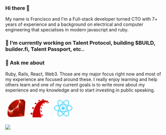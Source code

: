 ### Hi there 👋

My name is Francisco and I'm a Full-stack developer turned CTO with 7+ years of experience and a background on electrical and computer engineering that specialises in modern javascript and ruby.
### 🔭 I’m currently working on Talent Protocol, building $BUILD, builder.fi, Talent Passport, etc..

### 💬 Ask me about

Ruby, Rails, React, Web3. Those are my major focus right now and most of my experience are focused around these. I really enjoy learning and help others learn and one of my current goals is to write more about my experience and my knowledge and to start investing in public speaking.

<a href="https://www.ruby-lang.org/en/" target="_blank"><img style="margin: 5px" src="https://raw.githubusercontent.com/devicons/devicon/master/icons/ruby/ruby-original.svg" alt="ruby" width="60" height="60"/></a>
<a href="https://rubyonrails.org/" target="_blank"><img style="margin: 5px" src="https://raw.githubusercontent.com/devicons/devicon/master/icons/rails/rails-plain.svg" alt="rails" width="60" height="60"/></a>
<a href="https://reactjs.org/" target="_blank"><img style="margin: 5px" src="https://raw.githubusercontent.com/devicons/devicon/master/icons/react/react-original.svg" alt="react" width="60" height="60"/></a>

<img src="https://github-readme-stats.vercel.app/api/top-langs/?username=francisco-leal&theme=tokyonight&layout=compact" height="164" />

